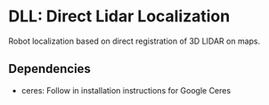# DLL: Direct Lidar Localization

Robot localization based on direct registration of 3D LIDAR on maps.

## Dependencies

 - ceres: Follow in installation instructions for Google Ceres
